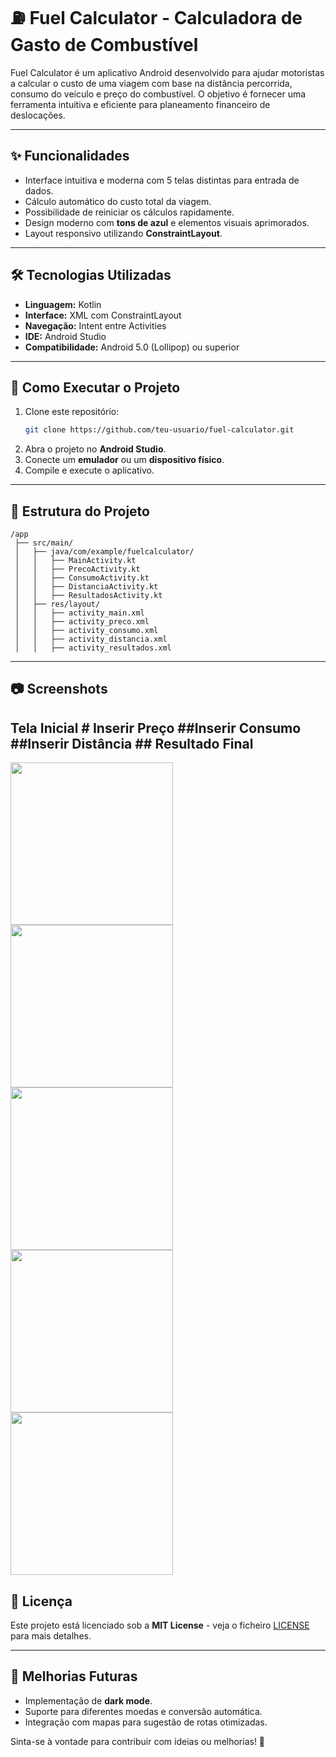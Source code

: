 # ⛽ Fuel Calculator - Calculadora de Gasto de Combustível

Fuel Calculator é um aplicativo Android desenvolvido para ajudar motoristas a calcular o custo de uma viagem com base na distância percorrida, consumo do veículo e preço do combustível. O objetivo é fornecer uma ferramenta intuitiva e eficiente para planeamento financeiro de deslocações.

---

## ✨ Funcionalidades

- Interface intuitiva e moderna com 5 telas distintas para entrada de dados.
- Cálculo automático do custo total da viagem.
- Possibilidade de reiniciar os cálculos rapidamente.
- Design moderno com **tons de azul** e elementos visuais aprimorados.
- Layout responsivo utilizando **ConstraintLayout**.

---

## 🛠️ Tecnologias Utilizadas

- **Linguagem:** Kotlin
- **Interface:** XML com ConstraintLayout
- **Navegação:** Intent entre Activities
- **IDE:** Android Studio
- **Compatibilidade:** Android 5.0 (Lollipop) ou superior

---

## 🚀 Como Executar o Projeto

1. Clone este repositório:
   ```sh
   git clone https://github.com/teu-usuario/fuel-calculator.git
   ```
2. Abra o projeto no **Android Studio**.
3. Conecte um **emulador** ou um **dispositivo físico**.
4. Compile e execute o aplicativo.

---

## 📂 Estrutura do Projeto

```
/app
 ├── src/main/
 │   ├── java/com/example/fuelcalculator/
 │   │   ├── MainActivity.kt
 │   │   ├── PrecoActivity.kt
 │   │   ├── ConsumoActivity.kt
 │   │   ├── DistanciaActivity.kt
 │   │   ├── ResultadosActivity.kt
 │   ├── res/layout/
 │   │   ├── activity_main.xml
 │   │   ├── activity_preco.xml
 │   │   ├── activity_consumo.xml
 │   │   ├── activity_distancia.xml
 │   │   ├── activity_resultados.xml
```

---

## 📷 Screenshots

 ## Tela Inicial # Inserir Preço ##Inserir Consumo ##Inserir Distância ## Resultado Final
<img src="https://github.com/user-attachments/assets/d4249799-1a13-49ca-8918-2a3c07bdb9a5" width = 260/> <img src="https://github.com/user-attachments/assets/4e123585-016f-4675-b657-706bf75e35ac" width = 260/> <img src="https://github.com/user-attachments/assets/fb82095a-2f29-4549-b20e-c87dd81bd8c5" width = 260/> <img src="https://github.com/user-attachments/assets/4aecde1f-b258-4f22-807d-ad1b987ecf0c" width = 260/> 
<img src="https://github.com/user-attachments/assets/03967046-cccf-4212-999f-de1d654ca14d" width = 260/> 

## 📜 Licença



Este projeto está licenciado sob a **MIT License** - veja o ficheiro [LICENSE](LICENSE) para mais detalhes.

---

## 📌 Melhorias Futuras

- Implementação de **dark mode**.
- Suporte para diferentes moedas e conversão automática.
- Integração com mapas para sugestão de rotas otimizadas.

Sinta-se à vontade para contribuir com ideias ou melhorias! 🚀

